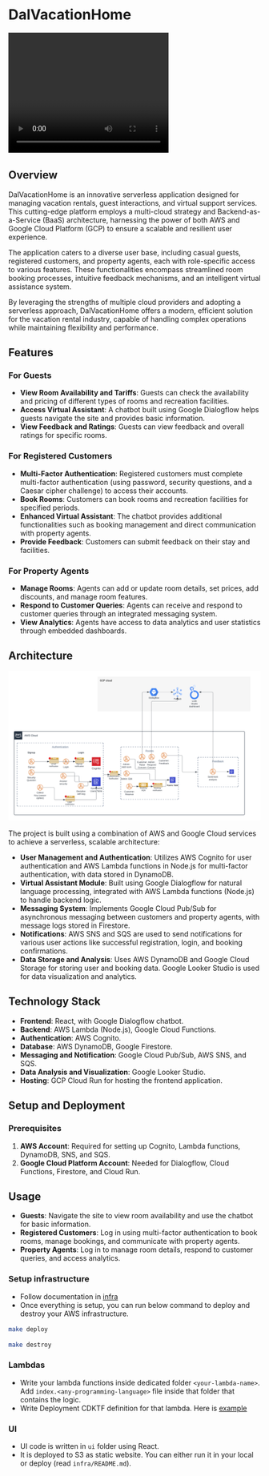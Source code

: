 # DalVacationHome

<video width="320" height="240" controls>
  <source src="https://drive.google.com/file/d/1WUvHfPIUKP1LP5rvp_nrYTh8BsTcYaqx/view?usp=drive_link" type="video/mp4">
</video>

## Overview

DalVacationHome is an innovative serverless application designed for managing vacation rentals, guest interactions, and virtual support services. This cutting-edge platform employs a multi-cloud strategy and Backend-as-a-Service (BaaS) architecture, harnessing the power of both AWS and Google Cloud Platform (GCP) to ensure a scalable and resilient user experience.

The application caters to a diverse user base, including casual guests, registered customers, and property agents, each with role-specific access to various features. These functionalities encompass streamlined room booking processes, intuitive feedback mechanisms, and an intelligent virtual assistance system.

By leveraging the strengths of multiple cloud providers and adopting a serverless approach, DalVacationHome offers a modern, efficient solution for the vacation rental industry, capable of handling complex operations while maintaining flexibility and performance.

## Features

### For Guests

- **View Room Availability and Tariffs**: Guests can check the availability and pricing of different types of rooms and recreation facilities.
- **Access Virtual Assistant**: A chatbot built using Google Dialogflow helps guests navigate the site and provides basic information.
- **View Feedback and Ratings**: Guests can view feedback and overall ratings for specific rooms.

### For Registered Customers

- **Multi-Factor Authentication**: Registered customers must complete multi-factor authentication (using password, security questions, and a Caesar cipher challenge) to access their accounts.
- **Book Rooms**: Customers can book rooms and recreation facilities for specified periods.
- **Enhanced Virtual Assistant**: The chatbot provides additional functionalities such as booking management and direct communication with property agents.
- **Provide Feedback**: Customers can submit feedback on their stay and facilities.

### For Property Agents

- **Manage Rooms**: Agents can add or update room details, set prices, add discounts, and manage room features.
- **Respond to Customer Queries**: Agents can receive and respond to customer queries through an integrated messaging system.
- **View Analytics**: Agents have access to data analytics and user statistics through embedded dashboards.

## Architecture

![Architecture Screenshot](./Architecture.png)

The project is built using a combination of AWS and Google Cloud services to achieve a serverless, scalable architecture:

- **User Management and Authentication**: Utilizes AWS Cognito for user authentication and AWS Lambda functions in Node.js for multi-factor authentication, with data stored in DynamoDB.
- **Virtual Assistant Module**: Built using Google Dialogflow for natural language processing, integrated with AWS Lambda functions (Node.js) to handle backend logic.
- **Messaging System**: Implements Google Cloud Pub/Sub for asynchronous messaging between customers and property agents, with message logs stored in Firestore.
- **Notifications**: AWS SNS and SQS are used to send notifications for various user actions like successful registration, login, and booking confirmations.
- **Data Storage and Analysis**: Uses AWS DynamoDB and Google Cloud Storage for storing user and booking data. Google Looker Studio is used for data visualization and analytics.

## Technology Stack

- **Frontend**: React, with Google Dialogflow chatbot.
- **Backend**: AWS Lambda (Node.js), Google Cloud Functions.
- **Authentication**: AWS Cognito.
- **Database**: AWS DynamoDB, Google Firestore.
- **Messaging and Notification**: Google Cloud Pub/Sub, AWS SNS, and SQS.
- **Data Analysis and Visualization**: Google Looker Studio.
- **Hosting**: GCP Cloud Run for hosting the frontend application.

## Setup and Deployment

### Prerequisites

1. **AWS Account**: Required for setting up Cognito, Lambda functions, DynamoDB, SNS, and SQS.
2. **Google Cloud Platform Account**: Needed for Dialogflow, Cloud Functions, Firestore, and Cloud Run.

## Usage

- **Guests**: Navigate the site to view room availability and use the chatbot for basic information.
- **Registered Customers**: Log in using multi-factor authentication to book rooms, manage bookings, and communicate with property agents.
- **Property Agents**: Log in to manage room details, respond to customer queries, and access analytics.


### Setup infrastructure

- Follow documentation in [infra](./infra/README.md)
- Once everything is setup, you can run below command to deploy and destroy your AWS infrastructure.

```sh
make deploy
```

```sh
make destroy
```

### Lambdas

- Write your lambda functions inside dedicated folder `<your-lambda-name>`. Add `index.<any-programming-language>` file inside that folder that contains the logic.
- Write Deployment CDKTF definition for that lambda. Here is [example](https://git.cs.dal.ca/sarvaiya/serverless-project/-/commit/d2b83d63eda5fd6824df6b41b9f95cea88ada46f)

### UI

- UI code is written in `ui` folder using React.
- It is deployed to S3 as static website. You can either run it in your local or deploy (read `infra/README.md`).
